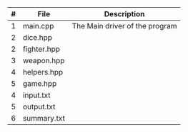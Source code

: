 |# | File        |  Description                        |
|--|-------------|-------------------------------------|          
|1 |main.cpp     |The Main driver of the program       | 
|2 |dice.hpp     |                                     |
|2 |fighter.hpp  |                                     |
|3 |weapon.hpp   |                                     |
|4 |helpers.hpp  |                                     |
|5 |game.hpp     |                                     |
|4 |input.txt    |                                     |
|5 |output.txt   |                                     |
|6 |summary.txt  |                                     |

